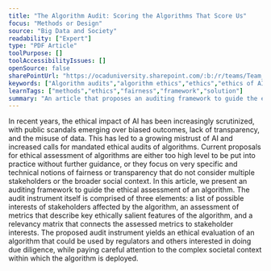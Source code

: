 ```yaml
---
title: "The Algorithm Audit: Scoring the Algorithms That Score Us"
focus: "Methods or Design"
source: "Big Data and Society"
readability: ["Expert"]
type: "PDF Article"
toolPurpose: []
toolAccessibilityIssues: []
openSource: false
sharePointUrl: "https://ocaduniversity.sharepoint.com/:b:/r/teams/Team_WeCount/Shared%20Documents/Resources%20and%20Tools/Literature%20(curated)/The%20Algorithm%20Audit.pdf?csf=1&web=1&e=sAFVQV"
keywords: ["Algorithm audits","algorithm ethics","ethics","ethics of AI","machine learning","machine learning and ethics"]
learnTags: ["methods","ethics","fairness","framework","solution"]
summary: "An article that proposes an auditing framework to guide the ethical assessment of an algorithm.  "
---
```

In recent years, the ethical impact of AI has been increasingly scrutinized, with public scandals emerging over biased
outcomes, lack of transparency, and the misuse of data. This has led to a growing mistrust of AI and increased calls for
mandated ethical audits of algorithms. Current proposals for ethical assessment of algorithms are either too high level to
be put into practice without further guidance, or they focus on very specific and technical notions of fairness or
transparency that do not consider multiple stakeholders or the broader social context. In this article, we present an
auditing framework to guide the ethical assessment of an algorithm. The audit instrument itself is comprised of three
elements: a list of possible interests of stakeholders affected by the algorithm, an assessment of metrics that describe key
ethically salient features of the algorithm, and a relevancy matrix that connects the assessed metrics to stakeholder
interests. The proposed audit instrument yields an ethical evaluation of an algorithm that could be used by regulators
and others interested in doing due diligence, while paying careful attention to the complex societal context within which
the algorithm is deployed.
